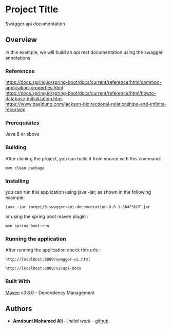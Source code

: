 # Project Title

Swagger api documentation

## Overview

In this example, we will build an api rest documentation using the swagger annotations

### References
https://docs.spring.io/spring-boot/docs/current/reference/html/common-application-properties.html<br/>
https://docs.spring.io/spring-boot/docs/current/reference/html/howto-database-initialization.html<br/>
https://www.baeldung.com/jackson-bidirectional-relationships-and-infinite-recursion<br/>

### Prerequisites

Java 8 or above

### Building

After cloning the project, you can build it from source with this command:

```
mvn clean package
```

### Installing

you can run this application using java -jar, as shown in the following example:

```
java -jar target/3-swagger-api-documentation-0.0.1-SNAPSHOT.jar
```

or using the spring boot maven plugin :

```
mvn spring-boot:run
```

### Running the application

After running the application check this urls :

```
http://localhost:8080/swagger-ui.html
```


```
http://localhost:8080/v2/api-docs
```

### Built With

[Maven](https://maven.apache.org/) v3.6.0 - Dependency Management

## Authors

* **Amdouni Mohamed Ali** - *Initial work* - [github](https://github.com/amdouni-mohamed-ali)
